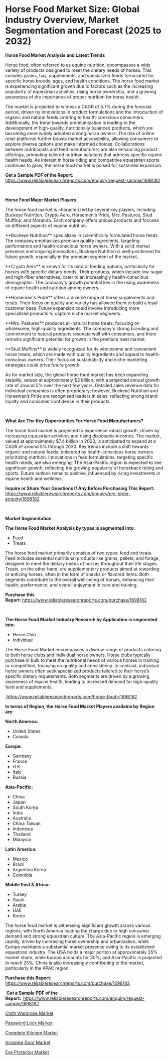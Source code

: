 <p><h1>Horse Food Market Size: Global Industry Overview, Market Segmentation and Forecast (2025 to 2032)</h1></p><p><strong>Horse Food Market Analysis and Latest Trends</strong></p>
<p><p>Horse food, often referred to as equine nutrition, encompasses a wide variety of products designed to meet the dietary needs of horses. This includes grains, hay, supplements, and specialized feeds formulated for specific horse breeds, ages, and health conditions. The horse food market is experiencing significant growth due to factors such as the increasing popularity of equestrian activities, rising horse ownership, and a growing awareness of the importance of proper nutrition for horse health.</p><p>The market is projected to witness a CAGR of 5.7% during the forecast period, driven by innovations in product formulations and the introduction of organic and natural feeds catering to health-conscious consumers. Additionally, the trend towards premiumization is leading to the development of high-quality, nutritionally balanced products, which are becoming more widely adopted among horse owners. The rise of online retail platforms further boosts market accessibility, allowing consumers to explore diverse options and make informed choices. Collaborations between nutritionists and feed manufacturers are also enhancing product offerings, promoting tailored nutrition solutions that address specific equine health needs. As interest in horse riding and competitive equestrian sports continues to grow, the horse food market is poised for sustained expansion.</p></p>
<p><strong>Get a Sample PDF of the Report:&nbsp;</strong> <a href="https://www.reliableresearchreports.com/enquiry/request-sample/1698182?utm_campaign=28&utm_medium=2&utm_source=Github&utm_content=ia&utm_term=07022025&utm_id=horse-food">https://www.reliableresearchreports.com/enquiry/request-sample/1698182</a></p>
<p>&nbsp;</p>
<p><strong>Horse Food Major Market Players</strong></p>
<p><p>The horse food market is characterized by several key players, including Buckeye Nutrition, Crypto Aero, Horsemen's Pride, Mrs. Pastures, Stud Muffins, and Morando. Each company offers unique products and focuses on different aspects of equine nutrition.</p><p>**Buckeye Nutrition** specializes in scientifically formulated horse feeds. The company emphasizes premium quality ingredients, targeting performance and health-conscious horse owners. With a solid market presence and ongoing innovations, Buckeye Nutrition is well-positioned for future growth, especially in the premium segment of the market.</p><p>**Crypto Aero** is known for its natural feeding options, particularly for horses with specific dietary needs. Their products, which include low-sugar and high-fiber alternatives, cater to an increasingly health-conscious demographic. The company's growth potential lies in the rising awareness of equine health and nutrition among owners.</p><p>**Horsemen's Pride** offers a diverse range of horse supplements and treats. Their focus on quality and variety has allowed them to build a loyal customer base. Future expansion could involve introducing more specialized products to capture niche market segments.</p><p>**Mrs. Pastures** produces all-natural horse treats, focusing on wholesome, high-quality ingredients. The company's strong branding and commitment to natural products resonate well with consumers, and there remains significant potential for growth in the premium treat market.</p><p>**Stud Muffins** is widely recognized for its wholesome and convenient horse treats, which are made with quality ingredients and appeal to health-conscious owners. Their focus on sustainability and niche marketing strategies could drive future growth.</p><p>As for market size, the global horse food market has been expanding steadily, valued at approximately $3 billion, with a projected annual growth rate of around 5% over the next few years. Detailed sales revenue data for individual companies is often proprietary; however, Buckeye Nutrition and Horsemen’s Pride are recognized leaders in sales, reflecting strong brand loyalty and consumer confidence in their products.</p></p>
<p>&nbsp;</p>
<p><strong>What Are The Key Opportunities For Horse Food Manufacturers?</strong></p>
<p><p>The horse food market is projected to experience robust growth, driven by increasing equestrian activities and rising disposable incomes. The market, valued at approximately $7.4 billion in 2023, is anticipated to expand at a CAGR of around 5% through 2030. Key trends include a shift towards organic and natural feeds, bolstered by health-conscious horse owners prioritizing nutrition. Innovations in feed formulations, targeting specific health needs, are also emerging. The Asia-Pacific region is expected to see significant growth, reflecting the growing popularity of horseback riding and sports. Future outlook remains positive, influenced by rising investments in equine health and wellness.</p></p>
<p><strong>Inquire or Share Your Questions If Any Before Purchasing This Report:</strong> <a href="https://www.reliableresearchreports.com/enquiry/pre-order-enquiry/1698182?utm_campaign=28&utm_medium=2&utm_source=Github&utm_content=ia&utm_term=07022025&utm_id=horse-food">https://www.reliableresearchreports.com/enquiry/pre-order-enquiry/1698182</a></p>
<p>&nbsp;</p>
<p><strong>Market Segmentation</strong></p>
<p><strong>The Horse Food Market Analysis by types is segmented into:</strong></p>
<p><ul><li>Feed</li><li>Treats</li></ul></p>
<p><p>The horse food market primarily consists of two types: feed and treats. Feed includes essential nutritional products like grains, pellets, and forage, designed to meet the dietary needs of horses throughout their life stages. Treats, on the other hand, are supplementary products aimed at rewarding or enticing horses, often in the form of snacks or flavored items. Both segments contribute to the overall well-being of horses, enhancing their health, performance, and overall enjoyment in care and training.</p></p>
<p><strong>Purchase this Report:&nbsp;</strong><a href="https://www.reliableresearchreports.com/purchase/1698182?utm_campaign=28&utm_medium=2&utm_source=Github&utm_content=ia&utm_term=07022025&utm_id=horse-food">https://www.reliableresearchreports.com/purchase/1698182</a></p>
<p>&nbsp;</p>
<p><strong>The Horse Food Market Industry Research by Application is segmented into:</strong></p>
<p><ul><li>Horse Club</li><li>Individual</li></ul></p>
<p><p>The Horse Food Market encompasses a diverse range of products catering to both horse clubs and individual horse owners. Horse clubs typically purchase in bulk to meet the nutritional needs of various horses in training or competition, focusing on quality and consistency. In contrast, individual horse owners often seek specialized products tailored to their horse’s specific dietary requirements. Both segments are driven by a growing awareness of equine health, leading to increased demand for high-quality feed and supplements.</p></p>
<p><a href="https://www.reliableresearchreports.com/horse-food-r1698182?utm_campaign=28&utm_medium=2&utm_source=Github&utm_content=ia&utm_term=07022025&utm_id=horse-food">&nbsp;https://www.reliableresearchreports.com/horse-food-r1698182</a></p>
<p><strong>In terms of Region, the Horse Food Market Players available by Region are:</strong></p>
<p>
    <p> <strong> North America: </strong>
        <ul>
            <li>United States</li>
            <li>Canada</li>
        </ul>
        </p> 
    <p> <strong> Europe: </strong>
        <ul>
            <li>Germany</li>
            <li>France</li>
            <li>U.K.</li>
            <li>Italy</li>
            <li>Russia</li>
        </ul>
        </p> 
    <p> <strong> Asia-Pacific: </strong>
        <ul>
            <li>China</li>
            <li>Japan</li>
            <li>South Korea</li>
            <li>India</li>
            <li>Australia</li>
            <li>China Taiwan</li>
            <li>Indonesia</li>
            <li>Thailand</li>
            <li>Malaysia</li>
        </ul>
        </p> 
    <p> <strong> Latin America: </strong>
        <ul>
            <li>Mexico</li>
            <li>Brazil</li>
            <li>Argentina Korea</li>
            <li>Colombia</li>
        </ul>
        </p> 
    <p> <strong> Middle East & Africa: </strong>
        <ul>
            <li>Turkey</li>
            <li>Saudi</li>
            <li>Arabia</li>
            <li>UAE</li>
            <li>Korea</li>
        </ul>
    </p>
    </p>
<p><p>The horse food market is witnessing significant growth across various regions, with North America leading the charge due to high consumer demand and strong equestrian culture. The Asia-Pacific region is emerging rapidly, driven by increasing horse ownership and urbanization, while Europe maintains a substantial market presence owing to its established equestrian industry. The USA holds a major portion at approximately 35% market share, while Europe accounts for 30%, and Asia-Pacific is projected to reach 25%. China is also increasingly contributing to the market, particularly in the APAC region.</p></p>
<p><strong>Purchase this Report: </strong><a href="https://www.reliableresearchreports.com/purchase/1698182?utm_campaign=28&utm_medium=2&utm_source=Github&utm_content=ia&utm_term=07022025&utm_id=horse-food">https://www.reliableresearchreports.com/purchase/1698182</a></p>
<p>&nbsp;<strong>Get a Sample PDF of the Report:&nbsp;&nbsp;</strong><a href="https://www.reliableresearchreports.com/enquiry/request-sample/1698182?utm_campaign=28&utm_medium=2&utm_source=Github&utm_content=ia&utm_term=07022025&utm_id=horse-food">https://www.reliableresearchreports.com/enquiry/request-sample/1698182</a></p>
<p><strong></strong></p>
<p><p><a href="https://github.com/benhaeneye/Market-Research-Report-List-1/blob/main/cloth-wardrobe-market.md?utm_campaign=28&utm_medium=2&utm_source=Github&utm_content=ia&utm_term=07022025&utm_id=horse-food">Cloth Wardrobe Market</a></p><p><a href="https://github.com/chikenmhamdi/Market-Research-Report-List-1/blob/main/password-lock-market.md?utm_campaign=28&utm_medium=2&utm_source=Github&utm_content=ia&utm_term=07022025&utm_id=horse-food">Password Lock Market</a></p><p><a href="https://github.com/ajatawlasta/Market-Research-Report-List-1/blob/main/complete-kitchen-market.md?utm_campaign=28&utm_medium=2&utm_source=Github&utm_content=ia&utm_term=07022025&utm_id=horse-food">Complete Kitchen Market</a></p><p><a href="https://github.com/mriwacraane/Market-Research-Report-List-1/blob/main/armored-door-market.md?utm_campaign=28&utm_medium=2&utm_source=Github&utm_content=ia&utm_term=07022025&utm_id=horse-food">Armored Door Market</a></p><p><a href="https://github.com/hunanuzmez/Market-Research-Report-List-1/blob/main/eye-protector-market.md?utm_campaign=28&utm_medium=2&utm_source=Github&utm_content=ia&utm_term=07022025&utm_id=horse-food">Eye Protector Market</a></p></p>